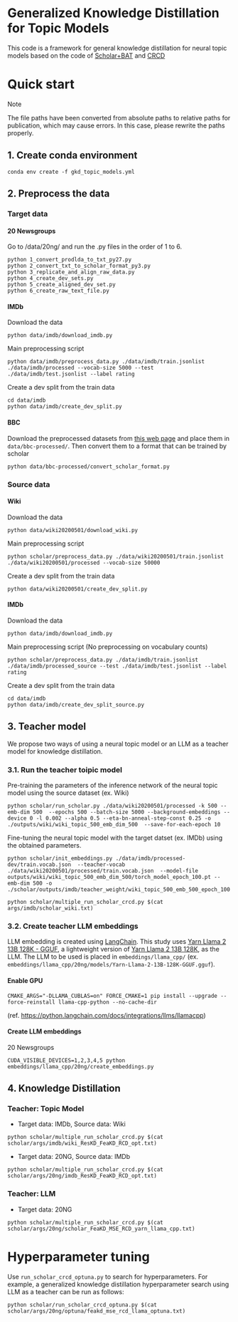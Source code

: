 # Generalized Knowledge Distillation for Topic Models

This code is a framework for general knowledge distillation for neural topic models based on the code of [Scholar+BAT](https://github.com/ahoho/kd-topic-models) and [CRCD](https://github.com/Lechatelia/CRCD)

# Quick start
>[!NOTE]
>The file paths have been converted from absolute paths to relative paths for publication, which may cause errors. In this case, please rewrite the paths properly.

## 1. Create conda environment
```
conda env create -f gkd_topic_models.yml
```
## 2. Preprocess the data

### Target data
#### 20 Newsgroups
Go to /data/20ng/ and run the .py files in the order of 1 to 6.
```
python 1_convert_prodlda_to_txt_py27.py
python 2_convert_txt_to_scholar_format_py3.py
python 3_replicate_and_align_raw_data.py
python 4_create_dev_sets.py
python 5_create_aligned_dev_set.py
python 6_create_raw_text_file.py
```

#### IMDb
Download the data
```
python data/imdb/download_imdb.py
```
Main preprocessing script
```
python data/imdb/preprocess_data.py ./data/imdb/train.jsonlist ./data/imdb/processed --vocab-size 5000 --test ./data/imdb/test.jsonlist --label rating
```
Create a dev split from the train data
```
cd data/imdb
python data/imdb/create_dev_split.py
```

#### BBC
Download the preprocessed datasets from [this web page](http://mlg.ucd.ie/datasets/bbc.html) and place them in `data/bbc-processed/`. Then convert them to a format that can be trained by scholar
```
python data/bbc-processed/convert_scholar_format.py
```

### Source data

#### Wiki
Download the data
```
python data/wiki20200501/download_wiki.py
```
Main preprocessing script
```
python scholar/preprocess_data.py ./data/wiki20200501/train.jsonlist ./data/wiki20200501/processed --vocab-size 50000
```
Create a dev split from the train data
```
python data/wiki20200501/create_dev_split.py
```

#### IMDb
Download the data
```
python data/imdb/download_imdb.py
```
Main preprocessing script (No preprocessing on vocabulary counts)
```
python scholar/preprocess_data.py ./data/imdb/train.jsonlist ./data/imdb/processed_source --test ./data/imdb/test.jsonlist --label rating
```
Create a dev split from the train data
```
cd data/imdb
python data/imdb/create_dev_split_source.py
```


## 3. Teacher model
We propose two ways of using a neural topic model or an LLM as a teacher model for knowledge distillation.
### 3.1.  Run the teacher toipic model
Pre-training the parameters of the inference network of the neural topic model using the source dataset (ex. Wiki)

```
python scholar/run_scholar.py ./data/wiki20200501/processed -k 500 --emb-dim 500  --epochs 500 --batch-size 5000 --background-embeddings --device 0 -l 0.002 --alpha 0.5 --eta-bn-anneal-step-const 0.25 -o ./outputs/wiki/wiki_topic_500_emb_dim_500  --save-for-each-epoch 10 
```

Fine-tuning the neural topic model with the target datset (ex. IMDb) using the obtained parameters.

```
python scholar/init_embeddings.py ./data/imdb/processed-dev/train.vocab.json  --teacher-vocab ./data/wiki20200501/processed/train.vocab.json  --model-file outputs/wiki/wiki_topic_500_emb_dim_500/torch_model_epoch_100.pt --emb-dim 500 -o ./scholar/outputs/imdb/teacher_weight/wiki_topic_500_emb_500_epoch_100
```

```
python scholar/multiple_run_scholar_crcd.py $(cat args/imdb/scholar_wiki.txt)
```

### 3.2. Create teacher LLM embeddings 
LLM embedding is created using [LangChain](https://python.langchain.com/docs/integrations/text_embedding/llamacpp). This study uses [Yarn Llama 2 13B 128K - GGUF](https://huggingface.co/TheBloke/Yarn-Llama-2-13B-128K-GGUF), a lightweight version of [Yarn Llama 2 13B 128K](https://huggingface.co/NousResearch/Yarn-Llama-2-13b-128k), as the LLM. The LLM to be used is placed in `embeddings/llama_cpp/` (ex. `embeddings/llama_cpp/20ng/models/Yarn-Llama-2-13B-128K-GGUF.gguf`).
#### Enable GPU
```
CMAKE_ARGS="-DLLAMA_CUBLAS=on" FORCE_CMAKE=1 pip install --upgrade --force-reinstall llama-cpp-python --no-cache-dir
```
(ref. https://python.langchain.com/docs/integrations/llms/llamacpp)

#### Create LLM embeddings
20 Newsgroups
```
CUDA_VISIBLE_DEVICES=1,2,3,4,5 python embeddings/llama_cpp/20ng/create_embeddings.py 
```

## 4. Knowledge Distillation 

### Teacher: Topic Model
- Target data: IMDb, Source data: Wiki
```
python scholar/multiple_run_scholar_crcd.py $(cat scholar/args/imdb/wiki_ResKD_FeaKD_RCD_opt.txt)
```
- Target data: 20NG, Source data: IMDb
```
python scholar/multiple_run_scholar_crcd.py $(cat scholar/args/20ng/imdb_ResKD_FeaKD_RCD_opt.txt)
```

### Teacher: LLM
- Target data: 20NG
```
python scholar/multiple_run_scholar_crcd.py $(cat scholar/args/20ng/scholar_FeaKD_MSE_RCD_yarn_llama_cpp.txt)
```

# Hyperparameter tuning
Use `run_scholar_crcd_optuna.py` to search for hyperparameters. For example, a generalized knowledge distillation hyperparameter search using LLM as a teacher can be run as follows:
```
python scholar/run_scholar_crcd_optuna.py $(cat scholar/args/20ng/optuna/feakd_mse_rcd_llama_optuna.txt)
```
